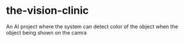 # the-vision-clinic
An AI project where the system can detect color of the object when the object being shown on the camra
